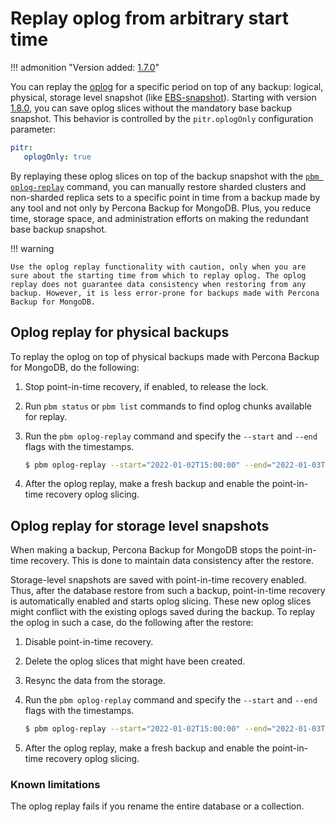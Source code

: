 # Replay oplog from arbitrary start time


!!! admonition "Version added: [1.7.0](../release-notes/1.7.0.md)"

You can replay the [oplog](../reference/glossary.md#oplog) for a specific period on top of any backup: logical, physical, storage level snapshot (like [EBS-snapshot](../reference/glossary.md#ebs-snapshot)). Starting with version [1.8.0](../release-notes/1.8.0.md), you can save oplog slices without the mandatory base backup snapshot. This behavior is controlled by the `pitr.oplogOnly` configuration parameter:

```yaml
pitr:
   oplogOnly: true
```

By replaying these oplog slices on top of the backup snapshot with the [`pbm oplog-replay`](../reference/pbm-commands.md#pbm-oplog-replay) command, you can manually restore sharded clusters and non-sharded replica sets to a specific point in time from a backup made by any tool and not only by Percona Backup for MongoDB. Plus, you reduce time, storage space, and administration efforts on making the redundant base backup snapshot.

!!! warning

    Use the oplog replay functionality with caution, only when you are sure about the starting time from which to replay oplog. The oplog replay does not guarantee data consistency when restoring from any backup. However, it is less error-prone for backups made with Percona Backup for MongoDB.

## Oplog replay for physical backups

To replay the oplog on top of physical backups made with Percona Backup for MongoDB, do the following:


1. Stop point-in-time recovery, if enabled, to release the lock.


2. Run `pbm status` or `pbm list` commands to find oplog chunks available for replay.


3. Run the `pbm oplog-replay` command and specify the `--start` and `--end` flags with the timestamps.

    ```{.bash data-prompt="$"}
    $ pbm oplog-replay --start="2022-01-02T15:00:00" --end="2022-01-03T15:00:00"
    ```

4. After the oplog replay, make a fresh backup and enable the point-in-time recovery oplog slicing.

## Oplog replay for storage level snapshots

When making a backup, Percona Backup for MongoDB stops the point-in-time recovery. This is done to maintain data consistency after the restore.

Storage-level snapshots are saved with point-in-time recovery enabled. Thus, after the database restore from such a backup, point-in-time recovery is automatically enabled and starts oplog slicing. These new oplog slices might conflict with the existing oplogs saved during the backup. To replay the oplog in such a case, do the following after the restore:


1. Disable point-in-time recovery.
2. Delete the oplog slices that might have been created.
3. Resync the data from the storage.
4. Run the `pbm oplog-replay` command and specify the `--start` and `--end` flags with the timestamps.

    ```{.bash data-prompt="$"}
    $ pbm oplog-replay --start="2022-01-02T15:00:00" --end="2022-01-03T15:00:00"
    ```

5. After the oplog replay, make a fresh backup and enable the point-in-time recovery oplog slicing.

### Known limitations

The oplog replay fails if you rename the entire database or a collection.

